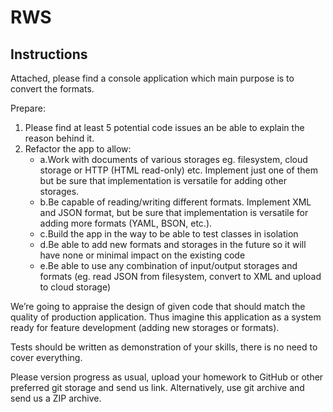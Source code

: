 # RWS

## Instructions

Attached, please find a console application which main purpose is to convert the formats.

Prepare:
1. Please find at least 5 potential code issues an be able to explain the reason behind it.
2. Refactor the app to allow:
   - a.Work with documents of various storages eg. filesystem, cloud storage or HTTP (HTML read-only) etc. Implement just one of them but
be sure that implementation is versatile for adding other storages.
   - b.Be capable of reading/writing different formats. Implement XML and JSON format, but be sure that implementation is versatile for adding
more formats (YAML, BSON, etc.).
   - c.Build the app in the way to be able to test classes in isolation
   - d.Be able to add new formats and storages in the future so it will have none or minimal impact on the existing code
   - e.Be able to use any combination of input/output storages and formats (eg. read JSON from filesystem, convert to XML and upload to
cloud storage)

We’re going to appraise the design of given code that should match the quality of production application. Thus imagine this application as a system
ready for feature development (adding new storages or formats).

Tests should be written as demonstration of your skills, there is no need to cover everything.

Please version progress as usual, upload your homework to GitHub or other preferred git storage and send us link. Alternatively, use git archive and send
us a ZIP archive.

